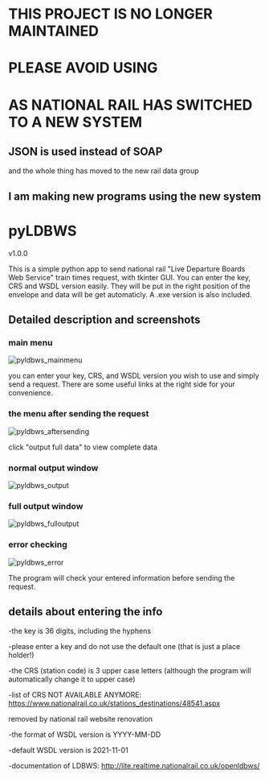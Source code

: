# THIS PROJECT IS NO LONGER MAINTAINED

# PLEASE AVOID USING

# AS NATIONAL RAIL HAS SWITCHED TO A NEW SYSTEM

## JSON is used instead of SOAP

and the whole thing has moved to the new rail data group

## I am making new programs using the new system

# pyLDBWS
v1.0.0

This is a simple python app to send national rail "Live Departure Boards Web Service" train times request, with tkinter GUI.
You can enter the key, CRS and WSDL version easily.
They will be put in the right position of the envelope and data will be get automaticly.
A .exe version is also included.

## Detailed description and screenshots

### main menu

![pyldbws_mainmenu](https://user-images.githubusercontent.com/126190900/222441181-a3442bb8-9e21-41ce-a08a-5d1e9e7b7b86.png)

you can enter your key, CRS, and WSDL version you wish to use and simply send a request.
There are some useful links at the right side for your convenience.

### the menu after sending the request

![pyldbws_aftersending](https://user-images.githubusercontent.com/126190900/222441791-c00bb00b-8a63-45ab-b52d-5bf34b395527.png)

click "output full data" to view complete data

### normal output window

![pyldbws_output](https://user-images.githubusercontent.com/126190900/222442092-e3fb581b-87ae-4066-b211-c64fed823c77.png)


### full output window

![pyldbws_fulloutput](https://user-images.githubusercontent.com/126190900/222442178-0b381bd5-f79b-419e-880b-94fa712a9d10.png)

### error checking

![pyldbws_error](https://user-images.githubusercontent.com/126190900/222441579-a6b13bcf-199f-46aa-86fd-e0981f47ddd6.png)

The program will check your entered information before sending the request.

## details about entering the info

-the key is 36 digits, including the hyphens
  
-please enter a key and do not use the default one (that is just a place holder!)
  
-the CRS (station code) is 3 upper case letters (although the program will automatically change it to upper case)
  
-list of CRS NOT AVAILABLE ANYMORE: https://www.nationalrail.co.uk/stations_destinations/48541.aspx

 removed by national rail website renovation 
  
-the format of WSDL version is YYYY-MM-DD
  
-default WSDL version is 2021-11-01
  
-documentation of LDBWS: http://lite.realtime.nationalrail.co.uk/openldbws/
